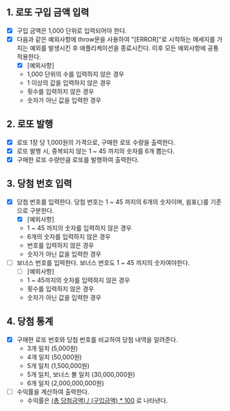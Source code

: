 ## 1. 로또 구입 금액 입력

- [x] 구입 금액은 1,000 단위로 입력되어야 한다.
- [x] 다음과 같은 예외사항에 throw문을 사용하여 "[ERROR]"로 시작하는 메세지를 가지는 예외를 발생시킨 후 애플리케이션을 종료시킨다. 이후 모든 예외사항에 공통 적용한다.
  - [x] [예외사항]
  - 1,000 단위의 수를 입력하지 않은 경우
  - 1 이상의 값을 입력하지 않은 경우
  - 횟수를 입력하지 않은 경우
  - 숫자가 아닌 값을 입력한 경우

## 2. 로또 발행

- [x] 로또 1장 당 1,000원의 가격으로, 구매한 로또 수량을 출력한다.
- [x] 로또 발행 시, 중복되지 않는 1 ~ 45 까지의 숫자를 6개 뽑는다.
- [x] 구매한 로또 수량만큼 로또를 발행하여 출력한다.

## 3. 당첨 번호 입력

- [x] 당첨 번호를 입력한다. 당첨 번호는 1 ~ 45 까지의 6개의 숫자이며, 쉼표(,)를 기준으로 구분한다.
  - [x] [예외사항]
  - 1 ~ 45 까지의 숫자를 입력하지 않은 경우
  - 6개의 숫자를 입력하지 않은 경우
  - 번호를 입력하지 않은 경우
  - 숫자가 아닌 값을 입력한 경우
- [ ] 보너스 번호를 입력한다. 보너스 번호도 1 ~ 45 까지의 숫자여야한다.
  - [ ] [예외사항]
  - 1 ~ 45까지의 숫자를 입력하지 않은 경우
  - 횟수를 입력하지 않은 경우
  - 숫자가 아닌 값을 입력한 경우

## 4. 당첨 통계

- [x] 구매한 로또 번호와 당첨 번호를 비교하여 당첨 내역을 알려준다.
  - 3개 일치 (5,000원)
  - 4개 일치 (50,000원)
  - 5개 일치 (1,500,000원)
  - 5개 일치, 보너스 볼 일치 (30,000,000원)
  - 6개 일치 (2,000,000,000원)
- [ ] 수익률을 계산하여 출력한다.
  - 수익률은 [(총 당첨금액) / (구입금액) \* 100](%) 로 나타낸다.
